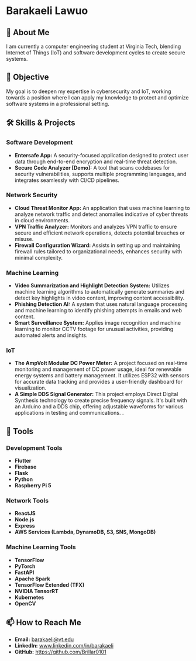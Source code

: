 # Barakaeli Lawuo

## 🌟 About Me
I am currently a computer engineering student at Virginia Tech, blending Internet of Things (IoT) and software development cycles to create secure systems. 

## 🎯 Objective
My goal is to deepen my expertise in cybersecurity and IoT, working towards a position where I can apply my knowledge to protect and optimize software systems in a professional setting.

## 🛠 Skills & Projects
### Software Development
- **Entersafe App:** A security-focused application designed to protect user data through end-to-end encryption and real-time threat detection.
- **Secure Code Analyzer [Demo]:** A tool that scans codebases for security vulnerabilities, supports multiple programming languages, and integrates seamlessly with CI/CD pipelines.

### Network Security
- **Cloud Threat Monitor App:** An application that uses machine learning to analyze network traffic and detect anomalies indicative of cyber threats in cloud environments.
- **VPN Traffic Analyzer:** Monitors and analyzes VPN traffic to ensure secure and efficient network operations, detects potential breaches or misuse.
- **Firewall Configuration Wizard:** Assists in setting up and maintaining firewall rules tailored to organizational needs, enhances security with minimal complexity.

### Machine Learning
- **Video Summarization and Highlight Detection System:** Utilizes machine learning algorithms to automatically generate summaries and detect key highlights in video content, improving content accessibility.
- **Phishing Detection AI:** A system that uses natural language processing and machine learning to identify phishing attempts in emails and web content.
- **Smart Surveillance System:** Applies image recognition and machine learning to monitor CCTV footage for unusual activities, providing automated alerts and insights.

### IoT
- **The AmpVolt Modular DC Power Meter:** A project focused on real-time monitoring and management of DC power usage, ideal for renewable energy systems and battery management. It utilizes ESP32 with sensors for accurate data tracking and provides a user-friendly dashboard for visualization.
- **A Simple DDS Signal Generator:** This project employs Direct Digital Synthesis technology to create precise frequency signals. It's built with an Arduino and a DDS chip, offering adjustable waveforms for various applications in testing and communications.
.

## 🧰 Tools
### Development Tools
- **Flutter**
- **Firebase**
- **Flask**
- **Python**
- **Raspberry Pi 5**

### Network Tools
- **ReactJS**
- **Node.js**
- **Express**
- **AWS Services (Lambda, DynamoDB, S3, SNS, MongoDB)**

### Machine Learning Tools
- **TensorFlow**
- **PyTorch**
- **FastAPI**
- **Apache Spark**
- **TensorFlow Extended (TFX)**
- **NVIDIA TensorRT**
- **Kubernetes**
- **OpenCV**

## 📫 How to Reach Me
- **Email:** barakaeli@vt.edu
- **LinkedIn:** www.linkedin.com/in/barakaeli
- **GitHub:** https://github.com/Brillar0101
